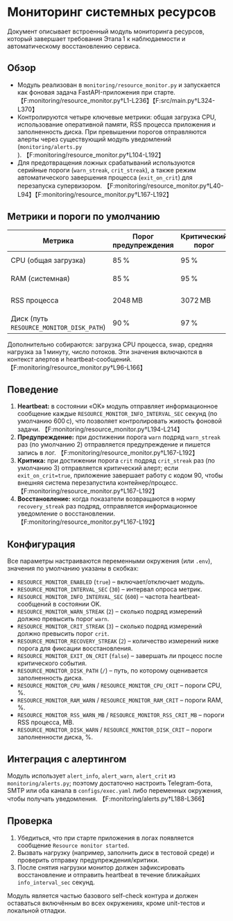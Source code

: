 # Мониторинг системных ресурсов

Документ описывает встроенный модуль мониторинга ресурсов, который завершает требования Этапа 1 к наблюдаемости и автоматическому восстановлению сервиса.

## Обзор
- Модуль реализован в `monitoring/resource_monitor.py` и запускается как фоновая задача FastAPI-приложения при старте. 【F:monitoring/resource_monitor.py†L1-L236】【F:src/main.py†L324-L370】
- Контролируются четыре ключевые метрики: общая загрузка CPU, использование оперативной памяти, RSS процесса приложения и заполненность диска. При превышении порогов отправляются алерты через существующий модуль уведомлений (`monitoring/alerts.py`). 【F:monitoring/resource_monitor.py†L104-L192】
- Для предотвращения ложных срабатываний используются серийные пороги (`warn_streak`, `crit_streak`), а также режим автоматического завершения процесса (`exit_on_crit`) для перезапуска супервизором. 【F:monitoring/resource_monitor.py†L40-L94】【F:monitoring/resource_monitor.py†L167-L192】

## Метрики и пороги по умолчанию
| Метрика | Порог предупреждения | Критический порог | Примечание |
| --- | --- | --- | --- |
| CPU (общая загрузка) | 85 % | 95 % | `RESOURCE_MONITOR_CPU_WARN` / `RESOURCE_MONITOR_CPU_CRIT` |
| RAM (системная) | 85 % | 95 % | `RESOURCE_MONITOR_RAM_WARN` / `RESOURCE_MONITOR_RAM_CRIT` |
| RSS процесса | 2048 MB | 3072 MB | `RESOURCE_MONITOR_RSS_WARN_MB` / `RESOURCE_MONITOR_RSS_CRIT_MB` |
| Диск (путь `RESOURCE_MONITOR_DISK_PATH`) | 90 % | 97 % | `RESOURCE_MONITOR_DISK_WARN` / `RESOURCE_MONITOR_DISK_CRIT` |

Дополнительно собираются: загрузка CPU процесса, swap, средняя нагрузка за 1 минуту, число потоков. Эти значения включаются в контекст алертов и heartbeat-сообщений. 【F:monitoring/resource_monitor.py†L96-L166】

## Поведение
1. **Heartbeat:** в состоянии «OK» модуль отправляет информационное сообщение каждые `RESOURCE_MONITOR_INFO_INTERVAL_SEC` секунд (по умолчанию 600 с), что позволяет контролировать живость фоновой задачи. 【F:monitoring/resource_monitor.py†L194-L214】
2. **Предупреждение:** при достижении порога `warn` подряд `warn_streak` раз (по умолчанию 2) отправляется предупреждение и пишется запись в лог. 【F:monitoring/resource_monitor.py†L167-L192】
3. **Критика:** при достижении порога `crit` подряд `crit_streak` раз (по умолчанию 3) отправляется критический алерт; если `exit_on_crit=true`, приложение завершает работу с кодом 90, чтобы внешняя система перезапустила контейнер/процесс. 【F:monitoring/resource_monitor.py†L167-L192】
4. **Восстановление:** когда показатели возвращаются в норму `recovery_streak` раз подряд, отправляется информационное уведомление о восстановлении. 【F:monitoring/resource_monitor.py†L167-L192】

## Конфигурация
Все параметры настраиваются переменными окружения (или `.env`), значения по умолчанию указаны в скобках:

- `RESOURCE_MONITOR_ENABLED` (`true`) – включает/отключает модуль.
- `RESOURCE_MONITOR_INTERVAL_SEC` (`30`) – интервал опроса метрик.
- `RESOURCE_MONITOR_INFO_INTERVAL_SEC` (`600`) – частота heartbeat-сообщений в состоянии OK.
- `RESOURCE_MONITOR_WARN_STREAK` (`2`) – сколько подряд измерений должно превысить порог `warn`.
- `RESOURCE_MONITOR_CRIT_STREAK` (`3`) – сколько подряд измерений должно превысить порог `crit`.
- `RESOURCE_MONITOR_RECOVERY_STREAK` (`2`) – количество измерений ниже порога для фиксации восстановления.
- `RESOURCE_MONITOR_EXIT_ON_CRIT` (`false`) – завершать ли процесс после критического события.
- `RESOURCE_MONITOR_DISK_PATH` (`/`) – путь, по которому оценивается заполненность диска.
- `RESOURCE_MONITOR_CPU_WARN` / `RESOURCE_MONITOR_CPU_CRIT` – пороги CPU, %.
- `RESOURCE_MONITOR_RAM_WARN` / `RESOURCE_MONITOR_RAM_CRIT` – пороги RAM, %.
- `RESOURCE_MONITOR_RSS_WARN_MB` / `RESOURCE_MONITOR_RSS_CRIT_MB` – пороги RSS процесса, MB.
- `RESOURCE_MONITOR_DISK_WARN` / `RESOURCE_MONITOR_DISK_CRIT` – пороги заполненности диска, %.

## Интеграция с алертингом
Модуль использует `alert_info`, `alert_warn`, `alert_crit` из `monitoring/alerts.py`; поэтому достаточно настроить Telegram-бота, SMTP или оба канала в `configs/exec.yaml` либо переменных окружения, чтобы получать уведомления. 【F:monitoring/alerts.py†L188-L366】

## Проверка
1. Убедиться, что при старте приложения в логах появляется сообщение `Resource monitor started`.
2. Вызвать нагрузку (например, заполнить диск в тестовой среде) и проверить отправку предупреждения/критики.
3. После снятия нагрузки монитор должен зафиксировать восстановление и отправить heartbeat в течение ближайших `info_interval_sec` секунд.

Модуль является частью базового self-check контура и должен оставаться включённым во всех окружениях, кроме unit-тестов и локальной отладки.
